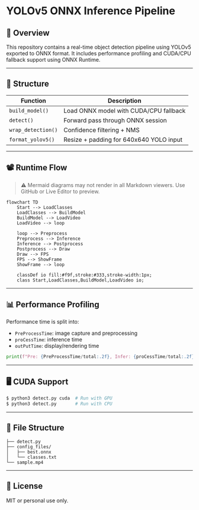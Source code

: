 # YOLOv5 ONNX Inference Pipeline

## 🎯 Overview
This repository contains a real-time object detection pipeline using YOLOv5 exported to ONNX format. It includes performance profiling and CUDA/CPU fallback support using ONNX Runtime.

---

## 🧰 Structure
| Function | Description |
|----------|-------------|
| `build_model()` | Load ONNX model with CUDA/CPU fallback |
| `detect()` | Forward pass through ONNX session |
| `wrap_detection()` | Confidence filtering + NMS |
| `format_yolov5()` | Resize + padding for 640x640 YOLO input |

---

## 📽️ Runtime Flow

> ⚠️ Mermaid diagrams may not render in all Markdown viewers. Use GitHub or Live Editor to preview.

```mermaid
flowchart TD
    Start --> LoadClasses
    LoadClasses --> BuildModel
    BuildModel --> LoadVideo
    LoadVideo --> loop

    loop --> Preprocess
    Preprocess --> Inference
    Inference --> Postprocess
    Postprocess --> Draw
    Draw --> FPS
    FPS --> ShowFrame
    ShowFrame --> loop

    classDef io fill:#f9f,stroke:#333,stroke-width:1px;
    class Start,LoadClasses,BuildModel,LoadVideo io;
```

---

## 📊 Performance Profiling
Performance time is split into:
- `PreProcessTime`: image capture and preprocessing
- `proCessTime`: inference time
- `outPutTime`: display/rendering time

```python
print(f"Pre: {PreProcessTime/total:.2f}, Infer: {proCessTime/total:.2f}, Out: {outPutTime/total:.2f}, Total: {total:.2f}")
```

---

## 🖥 CUDA Support
```bash
$ python3 detect.py cuda  # Run with GPU
$ python3 detect.py       # Run with CPU
```

---

## 📁 File Structure
```
├── detect.py
├── config_files/
│   ├── best.onnx
│   └── classes.txt
└── sample.mp4
```

---

## 📌 License
MIT or personal use only.

